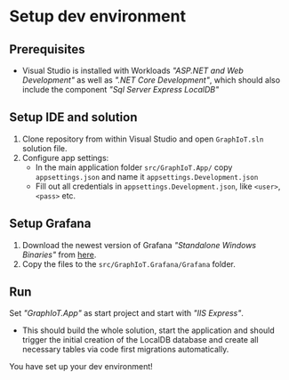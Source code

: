 ﻿# Setup dev environment

## Prerequisites

* Visual Studio is installed with Workloads *"ASP.NET and Web Development"* as well as *".NET Core Development"*, which should also include the component *"Sql Server Express LocalDB"*

## Setup IDE and solution

1. Clone repository from within Visual Studio and open `GraphIoT.sln` solution file.
2. Configure app settings:
    * In the main application folder `src/GraphIoT.App/` copy `appsettings.json` and name it `appsettings.Development.json`
    * Fill out all credentials in `appsettings.Development.json`, like `<user>`, `<pass>` etc.

## Setup Grafana

1. Download the newest version of Grafana *"Standalone Windows Binaries"* from [here](https://grafana.com/grafana/download?platform=windows).
2. Copy the files to the `src/GraphIoT.Grafana/Grafana` folder.

## Run

Set *"GraphIoT.App"* as start project and start with *"IIS Express"*.

* This should build the whole solution, start the application and should trigger the initial creation of the LocalDB database and create all necessary tables via code first migrations automatically.

You have set up your dev environment!
